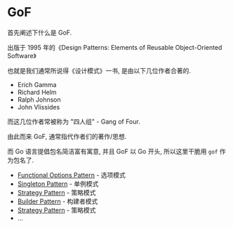 # GoF

首先阐述下什么是 GoF.

出版于 1995 年的《Design Patterns: Elements of Reusable Object-Oriented Software》

也就是我们通常所说得《设计模式》一书, 是由以下几位作者合著的.

- Erich Gamma
- Richard Helm
- Ralph Johnson 
- John Vlissides

而这几位作者常被称为 "四人组" - Gang of Four.

由此而来 GoF, 通常指代作者们的著作/思想.

而 Go 语言提倡包名简洁富有寓意, 并且 GoF 以 Go 开头, 所以这里干脆用 `gof` 作为包名了.

- [Functional Options Pattern]() - 选项模式
- [Singleton Pattern]() - 单例模式
- [Strategy Pattern]() - 策略模式
- [Builder Pattern](builder/builder-pattern.md) - 构建者模式
- [Strategy Pattern](strategy/strategy-pattern.md) - 策略模式
- ...